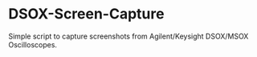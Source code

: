 # DSOX-Screen-Capture

Simple script to capture screenshots from Agilent/Keysight DSOX/MSOX Oscilloscopes.